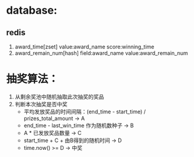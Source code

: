 # database:
## redis 
1. award_time[zset] value:award_name  score:winning_time
2. award_remain_num[hash]  field:award_name  value:award_remain_num

# 抽奖算法：
1. 从剩余奖池中随机抽取此次抽奖的奖品
2. 判断本次抽奖是否中奖
   - 平均发放奖品的时间间隔：(end_time - start_time) / prizes_total_amount  -> A
   - end_time - last_win_time 作为随机数种子 -> B
   - A * 已发放奖品数量 -> C
   - start_time + C + 由B得到的随机时间 -> D
   - time.now() >= D -> 中奖

